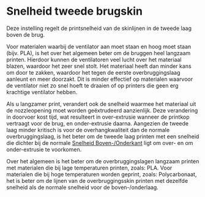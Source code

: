 Snelheid tweede brugskin
====
Deze instelling regelt de printsnelheid van de skinlijnen in de tweede laag boven de brug.

Voor materialen waarbij de ventilator aan moet staan en hoog moet staan (bijv. PLA), is het over het algemeen beter om de bruggen heel langzaam printen. Hierdoor kunnen de ventilatoren veel lucht over het materiaal blazen, waardoor het zeer snel stolt. Het materiaal heeft dan minder kans om door te zakken, waardoor het tegen de eerste overbruggingslaag aanleunt en meer doorzakt. Dit is minder effectief op materialen waarvoor de ventilator niet zo snel hoeft te draaien of op printers die geen erg krachtige ventilator hebben.

Als u langzamer print, verandert ook de snelheid waarmee het materiaal uit de nozzleopening moet worden geëxtrudeerd aanzienlijk. Deze verandering in doorvoer kost tijd, wat resulteert in over-extrusie wanneer de printkop vertraagt voor de brug, en onder-extrusie daarna. Aangezien de tweede laag minder kritisch is voor de overhangkwaliteit dan de normale overbruggingslaag, is het beter om de tweede laag printen met een snelheid die dichter bij de normale [Snelheid Boven-/Onderkant](../speed/speed_topbottom.md) ligt om over- en om onder-extrusie te voorkomen.

Over het algemeen is het beter om de overbruggingslagen langzaam printen met materialen die bij lage temperaturen printen, zoals: PLA. Voor materialen die bij hoge temperaturen worden geprint, zoals: Polycarbonaat, het is beter om de lijnen van de overbruggingsskin printen met dezelfde snelheid als de normale snelheid voor de boven-/onderlaag.